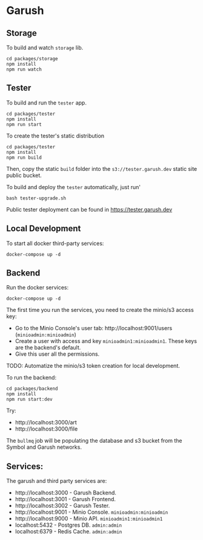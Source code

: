 # Garush

## Storage

To build and watch `storage` lib.

```shell
cd packages/storage
npm install
npm run watch
```

## Tester

To build and run the `tester` app.

```shell
cd packages/tester
npm install
npm run start
```

To create the tester's static distribution 

```shell
cd packages/tester
npm install
npm run build
```

Then, copy the static `build` folder into the `s3://tester.garush.dev` static site public bucket.

To build and deploy the `tester` automatically, just run'

```shell
bash tester-upgrade.sh
```

Public tester deployment can be found in https://tester.garush.dev

## Local Development

To start all docker third-party services:

```shell
docker-compose up -d
```

## Backend

Run the docker services:

```shell
docker-compose up -d
```

The first time you run the services, you need to create the minio/s3 access key:
- Go to the Minio Console's user tab: http://localhost:9001/users (`minioadmin:minioadmin`)
- Create a user with access and key `minioadmin1:minioadmin1`. These keys are the backend's default.
- Give this user all the permissions. 

TODO: Automatize the minio/s3 token creation for local development.

To run the backend:

```shell
cd packages/backend
npm install
npm run start:dev
```

Try:

- http://localhost:3000/art
- http://localhost:3000/file

The `bullmq` job will be populating the database and s3 bucket from the Symbol and Garush networks.

## Services:

The garush and third party services are:

- http://localhost:3000 - Garush Backend.
- http://localhost:3001 - Garush Frontend.
- http://localhost:3002 - Garush Tester.
- http://localhost:9001 - Minio Console. `minioadmin:minioadmin`
- http://localhost:9000 - Minio API. `minioadmin1:minioadmin1`
- localhost:5432 - Postgres DB. `admin:admin`
- localhost:6379 - Redis Cache. `admin:admin`



